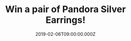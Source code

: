 ---
campaign-uuid: "c-70213076-365a-47ca-8ef3-31d59f81eb2e"
type: "Competition"
category: "Gifts"
date: "2019-02-06T09:00:00.000Z"
end-date: "2019-04-06T23:59:00.000Z"
disable-form: false
is_promoted: true
has_entry_page: true
title: "Win a pair of Pandora Silver Earrings!"
competition-description: "<p>We are giving away a beautiful pair of earrings from\
  \ Pandora, a distinctive brand with distinctive products that in just a few years\
  \ has made the exceptional journey from a local Danish jeweller to a world-leading\
  \ international jewellery company, with sales in more than 100 countries.</p>\n\
  <p>Embrace yourself with Pandora. Click below for a chance to win.</p>\n"
hero-header: "Win a pair of Pandora Silver Earrings!"
terms-confirmation: "N/A"
banner-img: "https://assets.expresslyapp.com/asset-6cda8bff-6232-4d29-9d7b-d6c3134ffa9f.jpg"
logo-left-href: "http://club.expressly.io"
logo-left-image: "https://assets.expresslyapp.com/asset-bf61fbf2-c9e5-4ad6-9a2e-7285fd584778.jpg"
logo-left-title: "Expressly Club"
bg-image-hero: "https://assets.expresslyapp.com/asset-2066c41a-66c8-42a0-90dc-ce2e8c91d0cb.jpg"
bg-image-first: "https://assets.expresslyapp.com/asset-1a046798-f8b5-4e0b-8773-9ece4a1bbd43.jpg"
section1-content: "<p>Pandora operates and manages a vertically integrated business\
  \ model from in-house design and manufacturing to global marketing and direct distribution\
  \ in most markets. The products are sold in more than\_100 countries on six continents\
  \ through more than 7,700 points of sale, including more than 2,600 concept stores.</p>\n\
  <p>Charms, bracelets, earrings, rings, necklaces… and many more beautiful pieces\
  \ in their entire collection. We are giving away a pair of beautiful Pandora Silver\
  \ Earrings for you. Enter the form below for a chance to win and get ready to stand\
  \ out anywhere you go.</p>\n"
entry-title: "Win a pair of Pandora Silver Earrings!"
entry-content: "<p>Enter the draw to win a pair of Pandora Silver Earrings by completing\
  \ the form below before 23:59 on 6th April 2019.</p>\n"
has-winner: false
prize-description: "A pair of Pandora Silver Earrings."
special-conditions: "Multiple entries are allowed up to one every day"
country-restrictions:
- "GB"
---